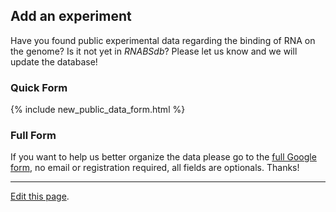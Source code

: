 <!-- For more details see [Basic writing and formatting syntax](https://docs.github.com/en/github/writing-on-github/getting-started-with-writing-and-formatting-on-github/basic-writing-and-formatting-syntax). 

### Jekyll Themes

Your Pages site will use the layout and styles from the Jekyll theme you have selected in your [repository settings](https://github.com/molinerisLab/RNABSdb/settings/pages). The name of this theme is saved in the Jekyll `_config.yml` configuration file.

### Support or Contact

Having trouble with Pages? Check out our [documentation](https://docs.github.com/categories/github-pages-basics/) or [contact support](https://support.github.com/contact) and we’ll help you sort it out.

-->

## Add an experiment
Have you found public experimental data regarding the binding of RNA on the genome? Is it not yet in *RNABSdb*? Please let us know and we will update the database!

### Quick Form 

{% include new_public_data_form.html %}

### Full Form

If you want to help us better organize the data please go to the [full Google form](https://docs.google.com/forms/d/e/1FAIpQLSdKV6HKGrhoiFCRUoUkID0PG_gKEpH_VOkvyUsBLRBpXj2u_g/viewform?usp=sf_link), no email or registration required, all fields are optionals. Thanks!


------------
[Edit this page](https://github.com/molinerisLab/RNABSdb/edit/gh-pages/index.md).
